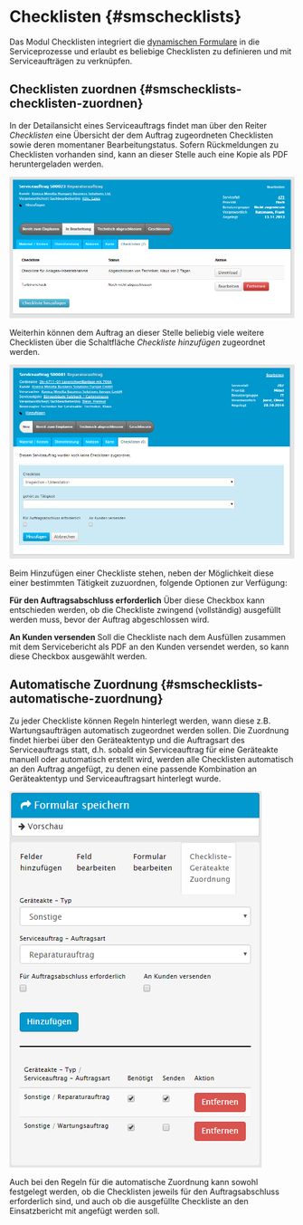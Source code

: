 # Checklisten {#smschecklists}

Das Modul Checklisten integriert die [dynamischen Formulare](#dynamische-formulare) in die Serviceprozesse und erlaubt es beliebige Checklisten zu definieren und mit Serviceaufträgen zu verknüpfen.

## Checklisten zuordnen {#smschecklists-checklisten-zuordnen}

In der Detailansicht eines Serviceauftrags findet man über den Reiter *Checklisten* eine Übersicht der dem Auftrag zugeordneten Checklisten sowie deren momentaner Bearbeitungstatus. Sofern Rückmeldungen zu Checklisten vorhanden sind, kann an dieser Stelle auch eine Kopie als PDF heruntergeladen werden.

![Checklisten-Übersicht im Serviceauftrag](img/serviceorder_checklists.png "Checklisten-Übersicht im Serviceauftrag")

Weiterhin können dem Auftrag an dieser Stelle beliebig viele weitere Checklisten über die Schaltfläche *Checkliste hinzufügen* zugeordnet werden.

![Checkliste zu Serviceauftrag hinzufügen](img/serviceorder_checklists_new.png "Checkliste zu Serviceauftrag hinzufügen")

Beim Hinzufügen einer Checkliste stehen, neben der Möglichkeit diese einer bestimmten Tätigkeit zuzuordnen, folgende Optionen zur Verfügung:

__Für den Auftragsabschluss erforderlich__ Über diese Checkbox kann entschieden werden, ob die Checkliste zwingend (vollständig) ausgefüllt werden muss, bevor der Auftrag abgeschlossen wird.

__An Kunden versenden__ Soll die Checkliste nach dem Ausfüllen zusammen mit dem Servicebericht als PDF an den Kunden versendet werden, so kann diese Checkbox ausgewählt werden.

## Automatische Zuordnung {#smschecklists-automatische-zuordnung}

Zu jeder Checkliste können Regeln hinterlegt werden, wann diese z.B. Wartungsaufträgen automatisch zugeordnet werden sollen. Die Zuordnung findet hierbei über den Geräteaktentyp und die Auftragsart des Serviceauftrags statt, d.h. sobald ein Serviceauftrag für eine Geräteakte manuell oder automatisch erstellt wird, werden alle Checklisten automatisch an den Auftrag angefügt, zu denen eine passende Kombination an Geräteaktentyp und Serviceauftragsart hinterlegt wurde.

![Regeln für die automatische Zuordnung von Checklisten zur Serviceaufträgen](img/checklist_installation_relationship_editor.png "Regeln für die automatische Zuordnung von Checklisten zur Serviceaufträgen")

Auch bei den Regeln für die automatische Zuordnung kann sowohl festgelegt werden, ob die Checklisten jeweils für den Auftragsabschluss erforderlich sind, und auch ob die ausgefüllte Checkliste an den Einsatzbericht mit angefügt werden soll.